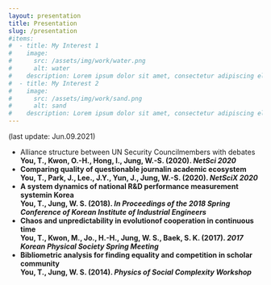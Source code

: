 ```yaml
---
layout: presentation
title: Presentation
slug: /presentation
#items:
#  - title: My Interest 1
#    image:
#      src: /assets/img/work/water.png
#      alt: water
#    description: Lorem ipsum dolor sit amet, consectetur adipiscing elit, sed do eiusmod tempor incididunt ut labore et dolore magna aliqua. Ut enim ad minim veniam, quis nostrud exercitation ullamco laboris nisi ut aliquip ex ea commodo consequat.
#  - title: My Interest 2
#    image:
#      src: /assets/img/work/sand.png
#      alt: sand
#    description: Lorem ipsum dolor sit amet, consectetur adipiscing elit, sed do eiusmod tempor incididunt ut labore et dolore magna aliqua. Ut enim ad minim veniam, quis nostrud exercitation ullamco laboris nisi ut aliquip ex ea commodo consequat. Duis aute irure dolor in reprehenderit in voluptate velit esse cillum dolore eu fugiat nulla pariatur.
---
```

(last update: Jun.09.2021)
<ul>
  <li> 
    Alliance structure between UN Security Councilmembers with debates<br> 
    <b>You, T., Kwon, O.-H., Hong, I., Jung, W.-S. (2020). <i>NetSci 2020</i>
  </li>
  <li> 
    Comparing quality of questionable journalin academic ecosystem<br> 
    <b>You, T.</b>, Park, J., Lee., J.Y., Yun, J., Jung, W.-S. (2020). <i>NetSciX 2020</i>
  </li>
  <li> 
     A system dynamics of national R&D performance measurement systemin Korea<br> 
    <b>You, T.</b>, Jung, W. S. (2018). <i>In Proceedings of the 2018 Spring Conference of Korean Institute of Industrial Engineers</i>
  </li>
  <li> 
     Chaos and unpredictability in evolutionof cooperation in continuous time<br> 
    <b>You, T.</b>, Kwon, M., Jo., H.-H., Jung, W. S., Baek, S. K. (2017). <i>2017 Korean Physical Society Spring Meeting</i>
  </li>  
  <li> 
    Bibliometric analysis for finding equality and competition in scholar community<br> 
    <b>You, T.</b>, Jung, W. S. (2014). <i>Physics of Social Complexity Workshop</i>
  </li>  
</ul>
<br>
